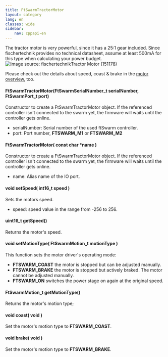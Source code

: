 ```yaml
---
title: FtSwarmTractorMotor
layout: category
lang: en
classes: wide
sidebar:
    nav: cppapi-en
---
```

<div class="apicontainer">
    <div class="apileft">
        The tractor motor is very powerful, since it has a 25:1 gear included. Since fischertechnik provides no technical datasheet, assume at least 500mA for this type when calculating your power budget. 
    </div>
    <div class="apiright apiimg"><img title="Image source: fischertechnik" src="/assets/img/motor/motor-tractor.png">Tractor Motor (151178)</div>
</div>

Please check out the details about speed, coast & brake in the [motor overview](../motors/), too.

#### FtSwarmTractorMotor(FtSwarmSerialNumber_t serialNumber, FtSwarmPort_t port)

Constructor to create a FtSwarmTractorMotor object. If the referenced controller isn't connected to the swarm yet, the firmware will waits until the controller gets online.

- serialNumber: Serial number of the used ftSwarm controller.
- port: Port number, **FTSWARM_M1** or **FTSWARM_M2**

#### FtSwarmTractorMotor( const char *name )

Constructor to create a FtSwarmTractorMotor object. If the referenced controller isn't connected to the swarm yet, the firmware will waits until the controller gets online.

- name: Alias name of the IO port.

#### void setSpeed( int16_t speed )

Sets the motors speed.

- speed: speed value in the range from -256 to 256.

#### uint16_t getSpeed()

Returns the motor's speed.

#### void setMotionType( FtSwarmMotion_t motionType )

This function sets the motor driver's operating mode:
- **FTSWARM_COAST** the motor is stopped but can be adjusted manually.
- **FTSWARM_BRAKE** the motor is stopped but actively braked. The motor cannot be adjusted manually.
- **FTSWARM_ON** switches the power stage on again at the original speed.

#### FtSwarmMotion_t getMotionType()

Returns the motor's motion type;

#### void coast( void )

Set the motor's motion type to **FTSWARM_COAST**.

#### void brake( void )

Set the motor's motion type to **FTSWARM_BRAKE**.